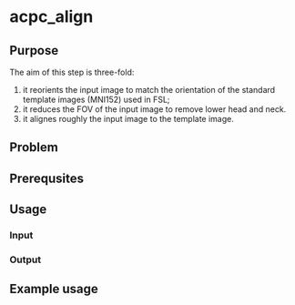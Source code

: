 # acpc_align

## Purpose

The aim of this step is three-fold:
1. it reorients the input image to match the orientation of the standard template images (MNI152) used in FSL;
1. it reduces the FOV of the input image to remove lower head and neck.
1. it alignes roughly the input image to the template image.

## Problem



## Prerequsites

## Usage

### Input

### Output

## Example usage
